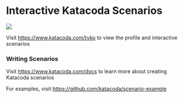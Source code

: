 # Interactive Katacoda Scenarios

[![](http://shields.katacoda.com/katacoda/tvko/count.svg)](https://www.katacoda.com/tvko "Get your profile on Katacoda.com")

Visit https://www.katacoda.com/tvko to view the profile and interactive scenarios

### Writing Scenarios
Visit https://www.katacoda.com/docs to learn more about creating Katacoda scenarios

For examples, visit https://github.com/katacoda/scenario-example

